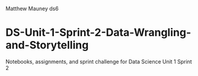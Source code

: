 Matthew Mauney ds6

# DS-Unit-1-Sprint-2-Data-Wrangling-and-Storytelling

Notebooks, assignments, and sprint challenge for Data Science Unit 1 Sprint 2
